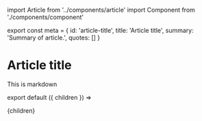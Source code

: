 import Article from '../components/article'
import Component from './components/component'

export const meta = {
  id: 'article-title',
  title: 'Article title',
  summary: 'Summary of article.',
  quotes: []
}

# Article title

This is markdown

<Component></Component>

export default ({ children }) => <Article meta={meta}>{children}</Article>
